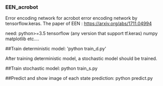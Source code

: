 ### EEN_acrobot


Error encoding network for acrobot
error encoding network by tensorflow.keras. 
The paper of EEN : https://arxiv.org/abs/1711.04994

need:
python>=3.5
tensorflow (any version that support tf.keras)
numpy
matplotlib
etc....

##Train deterministic model:
    \'python train_d.py\'
    
    
After training deterministic model, a stochastic model should be trained.
    
##Train stochastic model:
    python train_s.py
    
    
##Predict and show image of each state prediction:
    python predict.py
